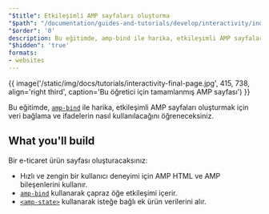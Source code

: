 ```yaml
---
"$title": Etkileşimli AMP sayfaları oluşturma
"$path": "/documentation/guides-and-tutorials/develop/interactivity/index.html"
"$order": '0'
description: Bu eğitimde, amp-bind ile harika, etkileşimli AMP sayfaları oluşturmak için veri bağlama ve ifadelerin nasıl kullanılacağını öğreneceksiniz.
"$hidden": 'true'
formats:
- websites
---
```


{{ image('/static/img/docs/tutorials/interactivity-final-page.jpg', 415, 738, align='right third', caption='Bu öğretici için tamamlanmış AMP sayfası') }}

Bu eğitimde, [`amp-bind`](../../../../documentation/components/reference/amp-bind.md) ile harika, etkileşimli AMP sayfaları oluşturmak için veri bağlama ve ifadelerin nasıl kullanılacağını öğreneceksiniz.

## What you'll build

Bir e-ticaret ürün sayfası oluşturacaksınız:

- Hızlı ve zengin bir kullanıcı deneyimi için AMP HTML ve AMP bileşenlerini kullanır.
- [`amp-bind`](../../../../documentation/components/reference/amp-bind.md) kullanarak çapraz öğe etkileşimi içerir.
- [`<amp-state>`](../../../../documentation/components/reference/amp-bind.md#state) kullanarak isteğe bağlı ek ürün verilerini alır.
